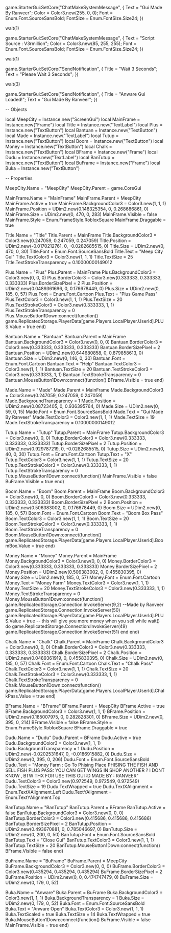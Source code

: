 game.StarterGui:SetCore("ChatMakeSystemMessage", {
Text = "Gui Made By Ranveer";
Color = Color3.new(255, 0, 0);
Font = Enum.Font.SourceSansBold;
FontSize = Enum.FontSize.Size24;
})
 
wait(1)
 
game.StarterGui:SetCore("ChatMakeSystemMessage", {
Text = "Script Source : V3rmillion";
Color = Color3.new(85, 255, 255);
Font = Enum.Font.SourceSansBold;
FontSize = Enum.FontSize.Size24;
})
 
wait(1)
 
game.StarterGui:SetCore("SendNotification", {
Title = "Wait 3 Seconds";
Text = "Please Wait 3 Seconds";
})
 
wait(3)
 
game.StarterGui:SetCore("SendNotification", {
Title = "Anware Gui Loaded!";
Text = "Gui Made By Ranveer";
})
 
-- Objects
 
local MeepCity = Instance.new("ScreenGui")
local MainFrame = Instance.new("Frame")
local Title = Instance.new("TextLabel")
local Plus = Instance.new("TextButton")
local Bantuan = Instance.new("TextButton")
local Made = Instance.new("TextLabel")
local Tutup = Instance.new("TextButton")
local Boom = Instance.new("TextButton")
local Money = Instance.new("TextButton")
local Chalk = Instance.new("TextButton")
local BFrame = Instance.new("Frame")
local Dudu = Instance.new("TextLabel")
local BanTutup = Instance.new("TextButton")
local BuFrame = Instance.new("Frame")
local Buka = Instance.new("TextButton")
 
-- Properties
 
MeepCity.Name = "MeepCity"
MeepCity.Parent = game.CoreGui
 
MainFrame.Name = "MainFrame"
MainFrame.Parent = MeepCity
MainFrame.Active = true
MainFrame.BackgroundColor3 = Color3.new(1, 1, 1)
MainFrame.Position = UDim2.new(0.148325354, 0, 0.268686861, 0)
MainFrame.Size = UDim2.new(0, 470, 0, 283)
MainFrame.Visible = false
MainFrame.Style = Enum.FrameStyle.RobloxSquare
MainFrame.Draggable = true
 
Title.Name = "Title"
Title.Parent = MainFrame
Title.BackgroundColor3 = Color3.new(0.247059, 0.247059, 0.247059)
Title.Position = UDim2.new(-0.0170212761, 0, -0.0282685515, 0)
Title.Size = UDim2.new(0, 470, 0, 30)
Title.Font = Enum.Font.SourceSansBold
Title.Text = "Meep City Gui"
Title.TextColor3 = Color3.new(1, 1, 1)
Title.TextSize = 25
Title.TextStrokeTransparency = 0.10000000149012
 
Plus.Name = "Plus"
Plus.Parent = MainFrame
Plus.BackgroundColor3 = Color3.new(0, 0, 0)
Plus.BorderColor3 = Color3.new(0.333333, 0.333333, 0.333333)
Plus.BorderSizePixel = 2
Plus.Position = UDim2.new(0.0489361696, 0, 0.176678449, 0)
Plus.Size = UDim2.new(0, 185, 0, 57)
Plus.Font = Enum.Font.Cartoon
Plus.Text = "Plus Game Pass"
Plus.TextColor3 = Color3.new(1, 1, 1)
Plus.TextSize = 20
Plus.TextStrokeColor3 = Color3.new(0.333333, 1, 1)
Plus.TextStrokeTransparency = 0
Plus.MouseButton1Down:connect(function()
game.ReplicatedStorage.PlayerData[game.Players.LocalPlayer.UserId].PLUS.Value = true
end)
 
Bantuan.Name = "Bantuan"
Bantuan.Parent = MainFrame
Bantuan.BackgroundColor3 = Color3.new(0, 0, 0)
Bantuan.BorderColor3 = Color3.new(0.333333, 0.333333, 0.333333)
Bantuan.BorderSizePixel = 2
Bantuan.Position = UDim2.new(0.644680858, 0, 0.879858613, 0)
Bantuan.Size = UDim2.new(0, 146, 0, 30)
Bantuan.Font = Enum.Font.Cartoon
Bantuan.Text = "Help"
Bantuan.TextColor3 = Color3.new(1, 1, 1)
Bantuan.TextSize = 20
Bantuan.TextStrokeColor3 = Color3.new(0.333333, 1, 1)
Bantuan.TextStrokeTransparency = 0
Bantuan.MouseButton1Down:connect(function()
BFrame.Visible = true
end)
 
Made.Name = "Made"
Made.Parent = MainFrame
Made.BackgroundColor3 = Color3.new(0.247059, 0.247059, 0.247059)
Made.BackgroundTransparency = 1
Made.Position = UDim2.new(0.08723405, 0, 0.936395764, 0)
Made.Size = UDim2.new(0, 59, 0, 15)
Made.Font = Enum.Font.SourceSansBold
Made.Text = "Gui Made By Ranveer"
Made.TextColor3 = Color3.new(1, 1, 1)
Made.TextSize = 19
Made.TextStrokeTransparency = 0.10000000149012
 
Tutup.Name = "Tutup"
Tutup.Parent = MainFrame
Tutup.BackgroundColor3 = Color3.new(0, 0, 0)
Tutup.BorderColor3 = Color3.new(0.333333, 0.333333, 0.333333)
Tutup.BorderSizePixel = 2
Tutup.Position = UDim2.new(0.929787219, 0, -0.0282685515, 0)
Tutup.Size = UDim2.new(0, 40, 0, 30)
Tutup.Font = Enum.Font.Cartoon
Tutup.Text = "X"
Tutup.TextColor3 = Color3.new(1, 1, 1)
Tutup.TextSize = 20
Tutup.TextStrokeColor3 = Color3.new(0.333333, 1, 1)
Tutup.TextStrokeTransparency = 0
Tutup.MouseButton1Down:connect(function()
MainFrame.Visible = false
BuFrame.Visible = true
end)
 
Boom.Name = "Boom"
Boom.Parent = MainFrame
Boom.BackgroundColor3 = Color3.new(0, 0, 0)
Boom.BorderColor3 = Color3.new(0.333333, 0.333333, 0.333333)
Boom.BorderSizePixel = 2
Boom.Position = UDim2.new(0.506383002, 0, 0.176678449, 0)
Boom.Size = UDim2.new(0, 185, 0, 57)
Boom.Font = Enum.Font.Cartoon
Boom.Text = "Boom Box Pass"
Boom.TextColor3 = Color3.new(1, 1, 1)
Boom.TextSize = 20
Boom.TextStrokeColor3 = Color3.new(0.333333, 1, 1)
Boom.TextStrokeTransparency = 0
Boom.MouseButton1Down:connect(function()
game.ReplicatedStorage.PlayerData[game.Players.LocalPlayer.UserId].BoomBox.Value = true
end)
 
Money.Name = "Money"
Money.Parent = MainFrame
Money.BackgroundColor3 = Color3.new(0, 0, 0)
Money.BorderColor3 = Color3.new(0.333333, 0.333333, 0.333333)
Money.BorderSizePixel = 2
Money.Position = UDim2.new(0.506383002, 0, 0.455830395, 0)
Money.Size = UDim2.new(0, 185, 0, 57)
Money.Font = Enum.Font.Cartoon
Money.Text = "Money Farm"
Money.TextColor3 = Color3.new(1, 1, 1)
Money.TextSize = 20
Money.TextStrokeColor3 = Color3.new(0.333333, 1, 1)
Money.TextStrokeTransparency = 0
Money.MouseButton1Down:connect(function()
 game.ReplicatedStorage.Connection:InvokeServer(9,2) --Made by Ranveer
game.ReplicatedStorage.Connection:InvokeServer(50)
game.ReplicatedStorage.PlayerData[game.Players.LocalPlayer.UserId].PLUS.Value = true -- this will give you more money when you sell
while wait() do
game.ReplicatedStorage.Connection:InvokeServer(49)
game.ReplicatedStorage.Connection:InvokeServer(51)
end 
end)
 
Chalk.Name = "Chalk"
Chalk.Parent = MainFrame
Chalk.BackgroundColor3 = Color3.new(0, 0, 0)
Chalk.BorderColor3 = Color3.new(0.333333, 0.333333, 0.333333)
Chalk.BorderSizePixel = 2
Chalk.Position = UDim2.new(0.0489361919, 0, 0.455830395, 0)
Chalk.Size = UDim2.new(0, 185, 0, 57)
Chalk.Font = Enum.Font.Cartoon
Chalk.Text = "Chalk Pass"
Chalk.TextColor3 = Color3.new(1, 1, 1)
Chalk.TextSize = 20
Chalk.TextStrokeColor3 = Color3.new(0.333333, 1, 1)
Chalk.TextStrokeTransparency = 0
Chalk.MouseButton1Down:connect(function()
game.ReplicatedStorage.PlayerData[game.Players.LocalPlayer.UserId].ChalkPass.Value = true
end)
 
BFrame.Name = "BFrame"
BFrame.Parent = MeepCity
BFrame.Active = true
BFrame.BackgroundColor3 = Color3.new(1, 1, 1)
BFrame.Position = UDim2.new(0.185007975, 0, 0.282828301, 0)
BFrame.Size = UDim2.new(0, 395, 0, 214)
BFrame.Visible = false
BFrame.Style = Enum.FrameStyle.RobloxSquare
BFrame.Draggable = true
 
Dudu.Name = "Dudu"
Dudu.Parent = BFrame
Dudu.Active = true
Dudu.BackgroundColor3 = Color3.new(1, 1, 1)
Dudu.BackgroundTransparency = 1
Dudu.Position = UDim2.new(-0.0202531647, 0, -0.0186915882, 0)
Dudu.Size = UDim2.new(0, 395, 0, 206)
Dudu.Font = Enum.Font.SourceSansBold
Dudu.Text = "Money Farm : Go To Phising Place PHISING THE FISH AND SELL FISH                                                                                        PLUS PASS: YOU CAN GET WINGS IN SHOP                                        ANOTHER ? I DONT KNOW , BTW THX FOR USE THIS GUI :D                                                                                                                                    MADE BY : RANVEER"
Dudu.TextColor3 = Color3.new(0.972549, 0.972549, 0.972549)
Dudu.TextSize = 19
Dudu.TextWrapped = true
Dudu.TextXAlignment = Enum.TextXAlignment.Left
Dudu.TextYAlignment = Enum.TextYAlignment.Top
 
BanTutup.Name = "BanTutup"
BanTutup.Parent = BFrame
BanTutup.Active = false
BanTutup.BackgroundColor3 = Color3.new(0, 0, 0)
BanTutup.BorderColor3 = Color3.new(0.415686, 0.415686, 0.415686)
BanTutup.BorderSizePixel = 2
BanTutup.Position = UDim2.new(0.493670881, 0, 0.785046697, 0)
BanTutup.Size = UDim2.new(0, 200, 0, 50)
BanTutup.Font = Enum.Font.SourceSansBold
BanTutup.Text = "Close Gui"
BanTutup.TextColor3 = Color3.new(1, 1, 1)
BanTutup.TextSize = 20
BanTutup.MouseButton1Down:connect(function()
BFrame.Visible = false
end)
 
BuFrame.Name = "BuFrame"
BuFrame.Parent = MeepCity
BuFrame.BackgroundColor3 = Color3.new(0, 0, 0)
BuFrame.BorderColor3 = Color3.new(0.435294, 0.435294, 0.435294)
BuFrame.BorderSizePixel = 2
BuFrame.Position = UDim2.new(0, 0, 0.474747479, 0)
BuFrame.Size = UDim2.new(0, 179, 0, 52)
 
Buka.Name = "Anware"
Buka.Parent = BuFrame
Buka.BackgroundColor3 = Color3.new(1, 1, 1)
Buka.BackgroundTransparency = 1
Buka.Size = UDim2.new(0, 179, 0, 52)
Buka.Font = Enum.Font.SourceSansBold
Buka.Text = "Anware Open"
Buka.TextColor3 = Color3.new(1, 1, 1)
Buka.TextScaled = true
Buka.TextSize = 14
Buka.TextWrapped = true
Buka.MouseButton1Down:connect(function()
BuFrame.Visible = false
MainFrame.Visible = true
end)

